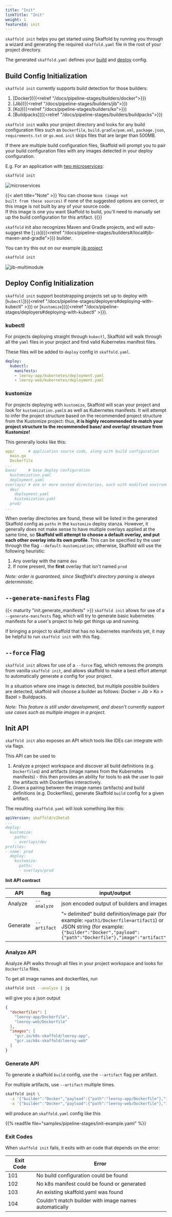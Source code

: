 ```yaml
---
title: "Init"
linkTitle: "Init"
weight: 1
featureId: init
---
```


`skaffold init` helps you get started using Skaffold by running you through a wizard and
generating the required `skaffold.yaml` file in the root of your project directory.

The generated `skaffold.yaml` defines your [build](#build-config-initialization)
and [deploy](#deploy-config-initialization) config.

## Build Config Initialization

`skaffold init` currently supports build detection for those builders:

1. [Docker]({{<relref "/docs/pipeline-stages/builders/docker">}})
2. [Jib]({{<relref "/docs/pipeline-stages/builders/jib">}})
3. [Ko]({{<relref "/docs/pipeline-stages/builders/ko">}})
4. [Buildpacks]({{<relref "/docs/pipeline-stages/builders/buildpacks">}})

`skaffold init` walks your project directory and looks for any build configuration files such as `Dockerfile`,
`build.gradle/pom.xml`, `package.json`, `requirements.txt` or `go.mod`. `init` skips files that are larger
than 500MB.

If there are multiple build configuration files, Skaffold will prompt you to pair your build configuration files
with any images detected in your deploy configuration.

E.g. For an application with [two microservices](https://github.com/GoogleContainerTools/skaffold/tree/main/examples/microservices):

```bash
skaffold init
```
![microservices](/images/microservices-init-flow.png)


{{< alert title="Note" >}}
You can choose <code>None (image not built from these sources)</code> if none of the suggested
options are correct, or this image is not built by any of your source code.<br>
If this image is one you want Skaffold to build, you'll need to manually set up the build configuration for this artifact.
{{</alert>}}

`skaffold` init also recognizes Maven and Gradle projects, and will auto-suggest the [`jib`]({{<relref "/docs/pipeline-stages/builders#/local#jib-maven-and-gradle">}}) builder.

You can try this out on our example [jib project](https://github.com/GoogleContainerTools/skaffold/tree/main/examples/jib-multimodule)

```bash
skaffold init
```

![jib-multimodule](/images/jib-multimodule-init-flow.png)


## Deploy Config Initialization
`skaffold init` support bootstrapping projects set up to deploy with [`kubectl`]({{<relref "/docs/pipeline-stages/deployers#deploying-with-kubectl" >}})
or [`kustomize`]({{<relref "/docs/pipeline-stages/deployers#deploying-with-kubectl" >}}).

### kubectl
For projects deploying straight through `kubectl`, Skaffold will walk through all the `yaml` files in your project and find valid Kubernetes manifest files.

These files will be added to `deploy` config in `skaffold.yaml`.

```yaml
deploy:
  kubectl:
    manifests:
    - leeroy-app/kubernetes/deployment.yaml
    - leeroy-web/kubernetes/deployment.yaml
```

### kustomize
For projects deploying with `kustomize`, Skaffold will scan your project and look for `kustomization.yaml`s as well as Kubernetes manifests.
It will attempt to infer the project structure based on the recommended project structure from the Kustomize project: thus,
**it is highly recommended to match your project structure to the recommended base/ and overlay/ structure from Kustomize!**

This generally looks like this:

```yaml
app/      # application source code, along with build configuration
  main.go
  Dockerfile
...
base/     # base deploy configuration
  kustomization.yaml
  deployment.yaml
overlays/ # one or more nested directories, each with modified environment configuration
  dev/
    deployment.yaml
    kustomization.yaml
  prod/
...
```

When overlay directories are found, these will be listed in the generated Skaffold config as `paths` in the `kustomize` deploy stanza. However, it generally does not make sense to have multiple overlays applied at the same time, so **Skaffold will attempt to choose a default overlay, and put each other overlay into its own profile**. This can be specified by the user through the flag `--default-kustomization`; otherwise, Skaffold will use the following heuristic:

1) Any overlay with the name `dev`
2) If none present, the **first** overlay that isn't named `prod`

*Note: order is guaranteed, since Skaffold's directory parsing is always deterministic.*

## `--generate-manifests` Flag
{{< maturity "init.generate_manifests" >}}
`skaffold init` allows for use of a `--generate-manifests` flag, which will try to generate basic kubernetes manifests for a user's project to help get things up and running.

If bringing a project to skaffold that has no kubernetes manifests yet, it may be helpful to run `skaffold init` with this flag.


## `--force` Flag
`skaffold init` allows for use of a `--force` flag, which removes the prompts from vanilla `skaffold init`, and allows skaffold to make a best effort attempt to automatically generate a config for your project.

In a situation where one image is detected, but multiple possible builders are detected, skaffold will choose a builder as follows: Docker > Jib > Ko > Bazel > Buildpacks.

*Note: This feature is still under development, and doesn't currently support use cases such as multiple images in a project.*

## Init API
`skaffold init` also exposes an API which tools like IDEs can integrate with via flags.

This API can be used to

1. Analyze a project workspace and discover all build definitions (e.g. `Dockerfile`s) and artifacts (image names from the Kubernetes manifests) - this then provides an ability for tools to ask the user to pair the artifacts with Dockerfiles interactively.
2. Given a pairing between the image names (artifacts) and build definitions (e.g. Dockerfiles), generate Skaffold `build` config for a given artifact.

The resulting `skaffold.yaml` will look something like this:

```yaml
apiVersion: skaffold/v2beta5
...
deploy:
  kustomize:
    paths:
    - overlays/dev
profiles:
- name: prod
  deploy:
    kustomize:
      paths:
      - overlays/prod
```

**Init API contract**

| API | flag | input/output |
| ---- | --- | --- |
| Analyze | `--analyze` | json encoded output of builders and images|
| Generate | `--artifact`| "`=` delimited" build definition/image pair (for example: `=path1/Dockerfile=artifact1`) or <br>JSON string (for example: `{"builder":"Docker","payload":{"path":"Dockerfile"},"image":"artifact")`|


### Analyze API
Analyze API walks through all files in your project workspace and looks for
`Dockerfile` files.

To get all image names and dockerfiles, run
```bash
skaffold init --analyze | jq
```
will give you a json output
```json
{
  "dockerfiles": [
    "leeroy-app/Dockerfile",
    "leeroy-web/Dockerfile"
  ],
  "images": [
    "gcr.io/k8s-skaffold/leeroy-app",
    "gcr.io/k8s-skaffold/leeroy-web"
  ]
}
```

### Generate API
To generate a skaffold `build` config, use the `--artifact` flag per artifact.

For multiple artifacts, use `--artifact` multiple times.

```bash
skaffold init \
  -a '{"builder":"Docker","payload":{"path":"leeroy-app/Dockerfile"},"image":"gcr.io/k8s-skaffold/leeroy-app"}' \
  -a '{"builder":"Docker","payload":{"path":"leeroy-web/Dockerfile"},"image":"gcr.io/k8s-skaffold/leeroy-web","context":"path/to/context"}'
```

will produce an `skaffold.yaml` config like this

{{% readfile file="samples/pipeline-stages/init-example.yaml" %}}

### Exit Codes

When `skaffold init` fails, it exits with an code that depends on the error:

| Exit Code | Error |
| ---- | --- |
| 101 | No build configuration could be found |
| 102 | No k8s manifest could be found or generated |
| 103 | An existing skaffold.yaml was found |
| 104 | Couldn't match builder with image names automatically |
